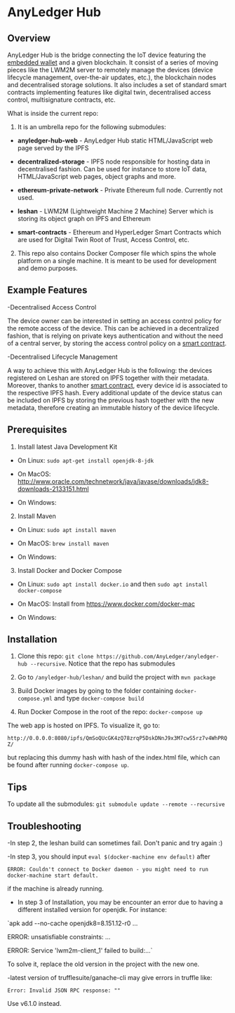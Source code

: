 # AnyLedger Hub

## Overview

AnyLedger Hub is the bridge connecting the IoT device featuring the [embedded wallet](https://github.com/AnyLedger/anyledger-wallet) and a given blockchain. It consist of a series of moving pieces like the LWM2M server to remotely manage the devices (device lifecycle management, over-the-air updates, etc.), the blockchain nodes and decentralised storage solutions. It also includes a set of standard smart contracts implementing features like digital twin, decentralised access control, multisignature contracts, etc. 

What is inside the current repo:

1. It is an umbrella repo for the following submodules:

  * **anyledger-hub-web** - AnyLedger Hub static HTML/JavaScript web page served by the IPFS

  * **decentralized-storage** - IPFS node responsible for hosting data in decentralised fashion. Can be used for instance to store IoT data, HTML/JavaScript web pages, object graphs and more.
  
  * **ethereum-private-network** - Private Ethereum full node. Currently not used.

  * **leshan** - LWM2M (Lightweight Machine 2 Machine) Server which is storing its object graph on IPFS and Ethereum

  * **smart-contracts** - Ethereum and HyperLedger Smart Contracts which are used for Digital Twin Root of Trust, Access Control, etc.

2. This repo also contains Docker Composer file which spins the whole platform on a single machine. It is meant to be used for development and demo purposes.


## Example Features

-Decentralised Access Control

The device owner can be interested in setting an access control policy for the remote access of the device. This can be achieved in a decentralized fashion, that is relying on private keys authentication and without the need of a central server, by storing the access control policy on a [smart contract](https://github.com/AnyLedger/smart-contracts/blob/master/ethereum/contracts/AccessControlManager.sol). 

-Decentralised Lifecycle Management

A way to achieve this with AnyLedger Hub is the following: the devices registered on Leshan are stored on IPFS together with their metadata. Moreover, thanks to another [smart contract](https://github.com/AnyLedger/smart-contracts/blob/master/ethereum/contracts/DeviceManager.sol), every device id is associated to the respective IPFS hash. Every additional update of the device status can be included on IPFS by storing the previous hash together with the new metadata, therefore creating an immutable history of the device lifecycle.


## Prerequisites

1. Install latest Java Development Kit
  * On Linux: `sudo apt-get install openjdk-8-jdk`

  * On MacOS: http://www.oracle.com/technetwork/java/javase/downloads/jdk8-downloads-2133151.html

  * On Windows:

2. Install Maven
  * On Linux: `sudo apt install maven`

  * On MacOS: `brew install maven`

  * On Windows:

3. Install Docker and Docker Compose

  * On Linux: `sudo apt install docker.io` and then `sudo apt install docker-compose`

  * On MacOS: Install from https://www.docker.com/docker-mac

  * On Windows:


## Installation

1. Clone this repo: `git clone https://github.com/AnyLedger/anyledger-hub --recursive`. Notice that the repo has submodules

2. Go to `/anyledger-hub/leshan/` and build the project with `mvn package`

3. Build Docker images by going to the folder containing `docker-compose.yml` and type `docker-compose build`

4. Run Docker Compose in the root of the repo: `docker-compose up`

The web app is hosted on IPFS. To visualize it, go to:

`http://0.0.0.0:8080/ipfs/QmSoQUcGK4zQ78zrqP5DskDNnJ9x3M7cwS5rz7v4WhPRQZ/`

but replacing this dummy hash with hash of the index.html file, which can be found after running `docker-compose up`.


## Tips

To update all the submodules:  `git submodule update --remote --recursive`


## Troubleshooting

-In step 2, the leshan build can sometimes fail. Don't panic and try again :) 

-In step 3, you should input `eval $(docker-machine env default)` after

`ERROR: Couldn't connect to Docker daemon - you might need to run docker-machine start default.`

if the machine is already running.

- In step 3 of Installation, you may be encounter an error due to having a different installed version for openjdk. For instance:

`apk add --no-cache openjdk8=8.151.12-r0
...

ERROR: unsatisfiable constraints:
...

ERROR: Service 'lwm2m-client_1' failed to build:...`

To solve it, replace the old version in the project with the new one.


-latest version of trufflesuite/ganache-cli may give errors in truffle like:

`Error: Invalid JSON RPC response: ""`

Use v6.1.0 instead.

